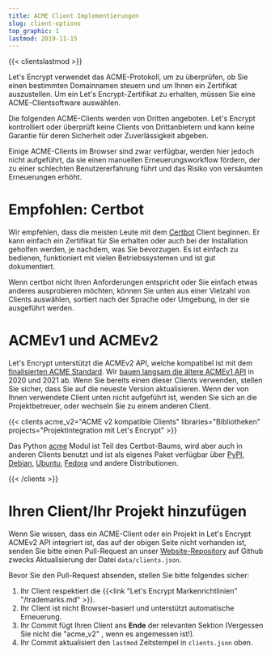```yaml
---
title: ACME Client Implementierungen
slug: client-options
top_graphic: 1
lastmod: 2019-11-15
---
```


{{< clientslastmod >}}

Let's Encrypt verwendet das ACME-Protokoll, um zu überprüfen, ob Sie einen bestimmten Domainnamen steuern und um Ihnen ein Zertifikat auszustellen. Um ein Let's Encrypt-Zertifikat zu erhalten, müssen Sie eine ACME-Clientsoftware auswählen.

Die folgenden ACME-Clients werden von Dritten angeboten. Let's Encrypt kontrolliert oder überprüft keine Clients von Drittanbietern und kann keine Garantie für deren Sicherheit oder Zuverlässigkeit abgeben.

Einige ACME-Clients im Browser sind zwar verfügbar, werden hier jedoch nicht aufgeführt, da sie einen manuellen Erneuerungsworkflow fördern, der zu einer schlechten Benutzererfahrung führt und das Risiko von versäumten Erneuerungen erhöht.

# Empfohlen: Certbot

Wir empfehlen, dass die meisten Leute mit dem [Certbot](https://certbot.eff.org/) Client beginnen. Er kann einfach ein Zertifikat für Sie erhalten oder auch bei der Installation geholfen werden, je nachdem, was Sie bevorzugen. Es ist einfach zu bedienen, funktioniert mit vielen Betriebssystemen und ist gut dokumentiert.

Wenn certbot nicht Ihren Anforderungen entspricht oder Sie einfach etwas anderes ausprobieren möchten, können Sie unten aus einer Vielzahl von Clients auswählen, sortiert nach der Sprache oder Umgebung, in der sie ausgeführt werden.

# ACMEv1 und ACMEv2

Let's Encrypt unterstützt die ACMEv2 API, welche kompatibel ist mit dem
[finalisierten ACME Standard](https://tools.ietf.org/html/rfc8555). Wir [bauen langsam die ältere
 ACMEv1 API](https://community.letsencrypt.org/t/end-of-life-plan-for-acmev1/88430/)
in 2020 und 2021 ab. Wenn Sie bereits einen dieser Clients verwenden, stellen Sie sicher, dass Sie auf die neueste Version aktualisieren. Wenn der von Ihnen verwendete Client unten nicht aufgeführt ist, wenden Sie sich an die Projektbetreuer, oder wechseln Sie zu einem anderen Client.


{{< clients acme_v2="ACME v2 kompatible Clients" libraries="Bibliotheken" projects="Projektintegration mit Let's Encrypt" >}}

Das Python [acme](https://github.com/certbot/certbot/tree/master/acme) Modul ist Teil des Certbot-Baums, wird aber auch in anderen Clients benutzt und ist als eigenes Paket verfügbar über [PyPI](https://pypi.python.org/pypi/acme), [Debian](https://packages.debian.org/search?keywords=python-acme), [Ubuntu](https://launchpad.net/ubuntu/+source/python-acme), [Fedora](https://bodhi.fedoraproject.org/updates/?packages=python-acme) und andere Distributionen.

{{< /clients >}}

# Ihren Client/Ihr Projekt hinzufügen

Wenn Sie wissen, dass ein ACME-Client oder ein Projekt in Let's Encrypt ACMEv2 API integriert ist, das auf der obigen Seite nicht vorhanden ist, senden Sie bitte einen Pull-Request an unser [Website-Repository](https://github.com/letsencrypt/website/) auf Github zwecks Aktualisierung der Datei `data/clients.json`.

Bevor Sie den Pull-Request absenden, stellen Sie bitte folgendes sicher:

1. Ihr Client respektiert die {{<link "Let's Encrypt Markenrichtlinien" "/trademarks.md" >}}.
2. Ihr Client ist nicht Browser-basiert und unterstützt automatische Erneuerung.
3. Ihr Commit fügt Ihren Client ans **Ende** der relevanten Sektion (Vergessen Sie nicht die "acme_v2" , wenn es angemessen ist!).
4. Ihr Commit aktualisiert den `lastmod` Zeitstempel in `clients.json` oben.
